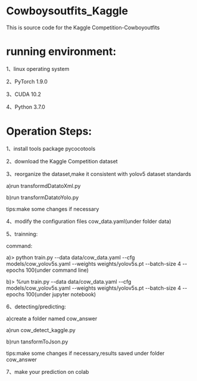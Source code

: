 # Cowboysoutfits_Kaggle
This is source code for the Kaggle Competition-Cowboyoutfits

# running environment:

1、linux operating system

2、PyTorch 1.9.0

3、CUDA 10.2

4、Python 3.7.0

# Operation Steps:

1、install tools package pycocotools

2、download the Kaggle Competition dataset

3、reorganize the dataset,make it consistent with yolov5 dataset standards 

   a)run transformdDatatoXml.py
   
   b)run transformDatatoYolo.py
   
   tips:make some changes if necessary
   
4、modify the configuration files cow_data.yaml(under folder data)

5、trainning:

   command:
   
   a)> python train.py --data data/cow_data.yaml --cfg models/cow_yolov5s.yaml --weights weights/yolov5s.pt --batch-size 4 --epochs 100(under command line)
   
   b)> %run train.py --data data/cow_data.yaml --cfg models/cow_yolov5s.yaml --weights weights/yolov5s.pt --batch-size 4 --epochs 100(under jupyter notebook)
   
6、detecting/predicting:

   a)create a folder named cow_answer
   
   a)run cow_detect_kaggle.py
   
   b)run tansformToJson.py
   
   tips:make some changes if necessary,results saved under folder cow_answer
   
7、make your prediction on colab

